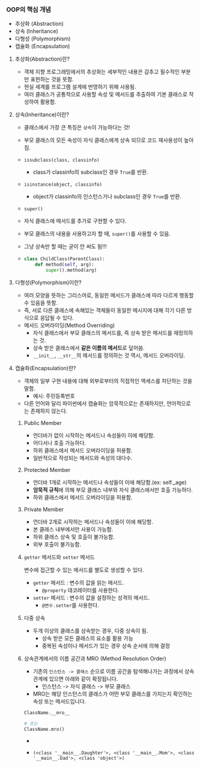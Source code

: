 ### OOP의 핵심 개념

- 추상화 (Abstraction)
- 상속 (Inheritance)
- 다형성 (Polymorphism)
- 캡슐화 (Encapsulation)



1. 추상화(Abstraction)란?

   - 객체 지향 프로그래밍에서의 추상화는 세부적인 내용은 감추고 필수적인 부분만 표현하는 것을 뜻함.
   - 현실 세계를 프로그램 설계에 반영하기 위해 사용됨.
   - 여러 클래스가 공통적으로 사용할 속성 및 메서드를 추출하여 기본 클래스로 작성하여 활용함.

2. 상속(Inheritance)이란?

   - 클래스에서 가장 큰 특징은 `상속`이 가능하다는 것!

   - 부모 클래스의 모든 속성이 자식 클래스에게 상속 되므로 코드 재사용성이 높아짐.

   - `issubclass(class, classinfo)`

     - class가 classinfo의 subclass인 경우 `True`를 반환.

   - `isinstance(object, classinfo)`

     - object가 classinfo의 인스턴스거나 subclass인 경우 `True`를 반환.

   -  `super()`

     - 자식 클래스에 메서드를 추가로 구현할 수 있다.

     - 부모 클래스의 내용을 사용하고자 할 때, `super()`를 사용할 수 있음.

     - 그냥 상속만 할 때는 굳이 안 써도 됨!!!

     - ```python
       class ChildClass(ParentClass):
           def method(self, arg):
               super().method(arg) 
       ```

3. 다형성(Polymorphism)이란?

   - 여러 모양을 뜻하는 그리스어로, 동일한 메서드가 클래스에 따라 다르게 행동할 수 있음을 뜻함.
   - 즉, 서로 다른 클래스에 속해있는 객체들이 동일한 메시지에 대해 각기 다른 방식으로 응답될 수 있다.
   - 메서드 오버라이딩(Method Overriding)
     - 자식 클래스에서 부모 클래스의 메서드를, 즉 상속 받은 메서드를 재정의하는 것.
     - 상속 받은 클래스에서 **같은 이름의 메서드**로 덮어씀.
     - `__init__`, `__str__`의 메서드를 정의하는 것 역시, 메서드 오버라이딩.

4. 캡슐화(Encapsulation)란?

   - 객체의 일부 구현 내용에 대해 외부로부터의 직접적인 액세스를 차단하는 것을 말함.
     - 예시: 주민등록번호
   - 다른 언어와 달리 파이썬에서 캡슐화는 암묵적으로는 존재하지만, 언어적으로는 존재하지 않는다.

   1) Public Member

      - 언더바가 없이 시작하는 메서드나 속성들이 이에 해당함.
      - 어디서나 호출 가능하다.
      - 하위 클래스에서 메서드 오버라이딩을 허용함.
      - 일반적으로 작성되는 메서드와 속성의 대다수.

   2) Protected Member

      - 언더바 1개로 시작하는 메서드나 속성들이 이에 해당함.(ex: self._age)
      - **암묵적 규칙**에 의해 부모 클래스 내부와 자식 클래스에서만 호출 가능하다.
      - 하위 클래스에서 메서드 오버라이딩을 허용함.

   3) Private Member

      - 언더바 2개로 시작하는 메서드나 속성들이 이에 해당함.
      - 본 클래스 내부에서만 사용이 가능함.
      - 하위 클래스 상속 및 호출이 불가능함.
      - 외부 호출이 불가능함.

   4) `getter` 메서드와 `setter` 메서드

      변수에 접근할 수 있는 메서드를 별도로 생성할 수 있다.

      - `getter` 메서드 : 변수의 값을 읽는 메서드.
        - `@property` 데코레이터를 사용한다.
      - `setter` 메서드 : 변수의 값을 설정하는 성격의 메서드.
        - `@변수.setter`를 사용한다.

   5) 다중 상속

      - 두개 이상의 클래스를 상속받는 경우, 다중 상속이 됨.
        - 상속 받은 모든 클래스의 요소를 활용 가능
        - 중복된 속성이나 메서드가 있는 경우 상속 순서에 의해 결정

   6) 상속관계에서의 이름 공간과 MRO (Method Resolution Order)

      - 기존의 `인스턴스 -> 클래스` 순으로 이름 공간을 탐색해나가는 과정에서 상속관계에 있으면 아래와 같이 확장됩니다.
        - 인스턴스 -> 자식 클래스 -> 부모 클래스
      - MRO는 해당 인스턴스의 클래스가 어떤 부모 클래스를 가지는지 확인하는 속성 또는 메서드입니다.

      ```python
      ClassName.__mro__
      
      # 또는
      ClassName.mro()
      ```

      - 

      - ```
        (<class '__main__.Daughter'>, <class '__main__.Mom'>, <class '__main__.Dad'>, <class 'object'>)
        ```






